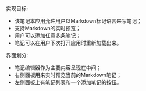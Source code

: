 实现目标:
* 该笔记本应用允许用户以Markdown标记语言来写笔记；
* 支持Markdown的实时预览；
* 用户可以添加任意多条笔记；
* 笔记可以在用户下次打开应用时重新加载出来。

界面划分:
* 笔记编辑器作为主要内容呈现在中间；
* 右侧面板用来实时预览当前的Markdown笔记；
* 左侧面板上有笔记列表和一个添加笔记的按钮。

